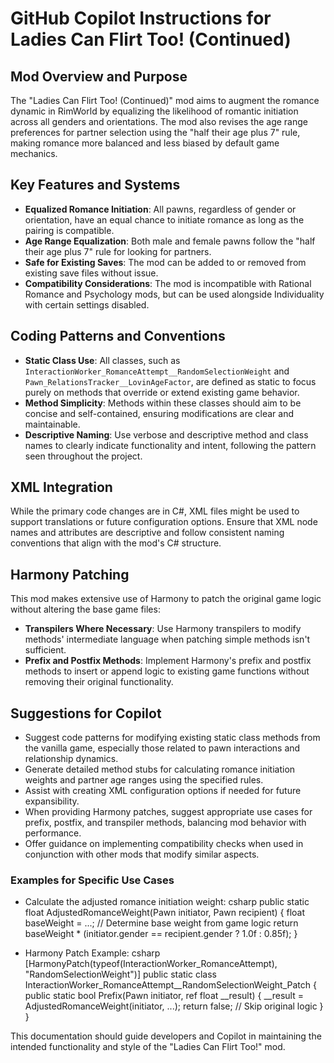 # GitHub Copilot Instructions for Ladies Can Flirt Too! (Continued)

## Mod Overview and Purpose
The "Ladies Can Flirt Too! (Continued)" mod aims to augment the romance dynamic in RimWorld by equalizing the likelihood of romantic initiation across all genders and orientations. The mod also revises the age range preferences for partner selection using the "half their age plus 7" rule, making romance more balanced and less biased by default game mechanics.

## Key Features and Systems
- **Equalized Romance Initiation**: All pawns, regardless of gender or orientation, have an equal chance to initiate romance as long as the pairing is compatible.
- **Age Range Equalization**: Both male and female pawns follow the "half their age plus 7" rule for looking for partners. 
- **Safe for Existing Saves**: The mod can be added to or removed from existing save files without issue.
- **Compatibility Considerations**: The mod is incompatible with Rational Romance and Psychology mods, but can be used alongside Individuality with certain settings disabled.

## Coding Patterns and Conventions
- **Static Class Use**: All classes, such as `InteractionWorker_RomanceAttempt__RandomSelectionWeight` and `Pawn_RelationsTracker__LovinAgeFactor`, are defined as static to focus purely on methods that override or extend existing game behavior.
- **Method Simplicity**: Methods within these classes should aim to be concise and self-contained, ensuring modifications are clear and maintainable.
- **Descriptive Naming**: Use verbose and descriptive method and class names to clearly indicate functionality and intent, following the pattern seen throughout the project.

## XML Integration
While the primary code changes are in C#, XML files might be used to support translations or future configuration options. Ensure that XML node names and attributes are descriptive and follow consistent naming conventions that align with the mod's C# structure.

## Harmony Patching
This mod makes extensive use of Harmony to patch the original game logic without altering the base game files:
- **Transpilers Where Necessary**: Use Harmony transpilers to modify methods' intermediate language when patching simple methods isn't sufficient.
- **Prefix and Postfix Methods**: Implement Harmony's prefix and postfix methods to insert or append logic to existing game functions without removing their original functionality.

## Suggestions for Copilot
- Suggest code patterns for modifying existing static class methods from the vanilla game, especially those related to pawn interactions and relationship dynamics.
- Generate detailed method stubs for calculating romance initiation weights and partner age ranges using the specified rules.
- Assist with creating XML configuration options if needed for future expansibility.
- When providing Harmony patches, suggest appropriate use cases for prefix, postfix, and transpiler methods, balancing mod behavior with performance.
- Offer guidance on implementing compatibility checks when used in conjunction with other mods that modify similar aspects.

### Examples for Specific Use Cases
- Calculate the adjusted romance initiation weight:
  csharp
  public static float AdjustedRomanceWeight(Pawn initiator, Pawn recipient)
  {
      float baseWeight = ...; // Determine base weight from game logic
      return baseWeight * (initiator.gender == recipient.gender ? 1.0f : 0.85f);
  }
  

- Harmony Patch Example:
  csharp
  [HarmonyPatch(typeof(InteractionWorker_RomanceAttempt), "RandomSelectionWeight")]
  public static class InteractionWorker_RomanceAttempt__RandomSelectionWeight_Patch
  {
      public static bool Prefix(Pawn initiator, ref float __result)
      {
          __result = AdjustedRomanceWeight(initiator, ...);
          return false; // Skip original logic
      }
  }
  

This documentation should guide developers and Copilot in maintaining the intended functionality and style of the "Ladies Can Flirt Too!" mod.
